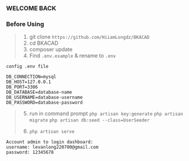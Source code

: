 ### WELCOME BACK

### Before Using

> 1. git clone `https://github.com/HiiamLongdz/BKACAD`
> 2. cd BKACAD
> 3. composer update
> 4. Find `.env.example` & rename to `.env`

```
config .env file

DB_CONNECTION=mysql
DB_HOST=127.0.0.1
DB_PORT=3306
DB_DATABASE=database-name
DB_USERNAME=database-username
DB_PASSWORD=database-password
```

> 5. run in command prompt 
> `php artisan key:generate`
> `php artisan migrate`
> `php artisan db:seed --class=UserSeeder`
> 
> 6. `php artisan serve`

```
Account admin to login dashboard: 
username: levanlong220700@gmail.com
password: 12345678
```
